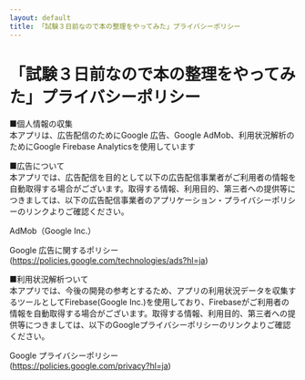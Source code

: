 ```yaml
---
layout: default
title: 「試験３日前なので本の整理をやってみた」プライバシーポリシー
---
```


# 「試験３日前なので本の整理をやってみた」プライバシーポリシー  
■個人情報の収集  
本アプリは、広告配信のためにGoogle 広告、Google AdMob、利用状況解析のためにGoogle Firebase Analyticsを使用しています  
  
■広告について  
本アプリでは、広告配信を目的として以下の広告配信事業者がご利用者の情報を自動取得する場合がございます。取得する情報、利用目的、第三者への提供等につきましては、以下の広告配信事業者のアプリケーション・プライバシーポリシーのリンクよりご確認ください。  
  
AdMob（Google Inc.）  
[](http://www.google.com/intl/ja/policies/technologies/ads/)  
  
Google 広告に関するポリシー  
(https://policies.google.com/technologies/ads?hl=ja)  
  
■利用状況解析ついて  
本アプリでは、今後の開発の参考とするため、アプリの利用状況データを収集するツールとしてFirebase(Google Inc.)を使用しており、Firebaseがご利用者の情報を自動取得する場合がございます。取得する情報、利用目的、第三者への提供等につきましては、以下のGoogleプライバシーポリシーのリンクよりご確認ください。  
  
Google プライバシーポリシー  
(https://policies.google.com/privacy?hl=ja)  
